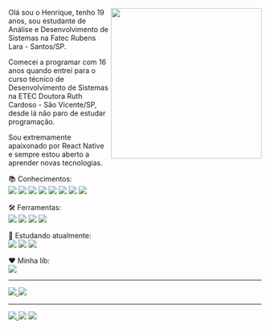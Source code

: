 <img src="https://user-images.githubusercontent.com/65872394/123756467-5010c300-d893-11eb-9916-596d3302ce98.gif" align="right" min-width="300px" max-width="550px" width="300px"
 />

<p align="left" >
  Olá sou o Henrique, tenho 19 anos, sou estudante de Análise e Desenvolvimento de Sistemas na Fatec Rubens Lara - Santos/SP.
</p>

<p align="left" >
  Comecei a programar com 16 anos quando entrei para o curso técnico de Desenvolvimento de Sistemas na ETEC Doutora Ruth Cardoso - São Vicente/SP, desde lá não paro de estudar     programação.
</p>

<p align="left" >
  Sou extremamente apaixonado por React Native e sempre estou aberto a aprender novas tecnologias.
</p>

<p align="left" >
  📚 Conhecimentos: 
  <br>
  <img src="https://img.shields.io/badge/HTML5-E34F26?style=flat-square&logo=html5&logoColor=white"> 
  <img src="https://img.shields.io/badge/CSS3-1572B6?style=flat-square&logo=css3&logoColor=white"> 
  <img src="https://img.shields.io/badge/JavaScript-FFA500?style=flat-square&logo=javascript&logoColor=white"> 
  <img src="https://img.shields.io/badge/TypeScript-3178C6?style=flat-square&logo=typescript&logoColor=white"> 
  <img src="https://img.shields.io/badge/ReactJS-00BFFF?style=flat-square&logo=react&logoColor=white">
  <img src="https://img.shields.io/badge/Next.js-000000?style=flat-square&logo=next.js&logoColor=white">
  <img src="https://img.shields.io/badge/React Native-836FFF?style=flat-square&logo=react&logoColor=white"> 
  <img src="https://img.shields.io/badge/Expo-000020?style=flat-square&logo=expo&logoColor=white">
</p>

<p align="left" >
  🛠️ Ferramentas: 
  <br>
  <img src="https://img.shields.io/badge/Microsoft Windows-5E5E5E?style=flat-square&logo=microsoft&logoColor=white"> 
  <img src="https://img.shields.io/badge/Visual Studio Code-007ACC?style=flat-square&logo=visual-studio-code&logoColor=white"> 
  <img src="https://img.shields.io/badge/Git-F05032?style=flat-square&logo=git&logoColor=white"> 
  <img src="https://img.shields.io/badge/GitHub-181717?style=flat-square&logo=github&logoColor=white"> 
</p>

<p align="left" >
  📖 Estudando atualmente: 
  <br>
  <img src="https://img.shields.io/badge/React Native-836FFF?style=flat-square&logo=react&logoColor=white"> 
  <img src="https://img.shields.io/badge/JavaScript-FFA500?style=flat-square&logo=javascript&logoColor=white"> 
  <img src="https://img.shields.io/badge/TypeScript-3178C6?style=flat-square&logo=typescript&logoColor=white"> 
</p>

<p align="left" > 
  ❤️ Minha lib:
  <br>
 
<a href="https://www.npmjs.com/package/react-translation-firebase-errors">
  <img src="https://github-readme-stats.vercel.app/api/pin/?username=hmdarkfir3&repo=react-translation-firebase-errors&title_color=5D478B&bg_color=111111&text_color=E8E8E8&border_color=5D478B" />
</a>
 
</p>

---

<p align="left" >
  <a href="https://github.com/anuraghazra/github-readme-stats">
   <img src="https://github-readme-stats.vercel.app/api?username=hmdarkfir3&title_color=5D478B&bg_color=111111&text_color=E8E8E8&border_color=5D478B&show_icons=true" />
 </a>

 <a href="https://github.com/anuraghazra/github-readme-stats">
   <img  src="https://github-readme-stats.vercel.app/api/top-langs/?username=hmdarkfir3&title_color=5D478B&bg_color=111111&text_color=E8E8E8&border_color=5D478B&langs_count=5&layout=compact" />
 </a>
</p>

---

<p align="left">
  <a href="mailto:henriquestudo@outlook.com" target="_blank"><img src="https://img.shields.io/badge/Outlook-0078D4?style=for-the-badge&logo=microsoft-outlook&logoColor=white">     </a>
  <a href="https://www.linkedin.com/in/henrique-luís-oliveira-marques-3406361a7/" target="_blank"><img src="https://img.shields.io/badge/LinkedIn-0A66C2?style=for-the-badge&logo=linkedin&logoColor=white"></a>
 <a href="https://www.instagram.com/hrq_marques/" target="_blank"><img src="https://img.shields.io/badge/Instagram-E4405F?style=for-the-badge&logo=instagram&logoColor=white"></a>
<p>


